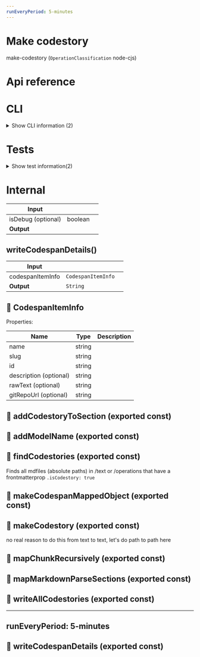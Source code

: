```yaml
---
runEveryPeriod: 5-minutes
---
```

# Make codestory

make-codestory (`OperationClassification` node-cjs)



# Api reference

# CLI

<details><summary>Show CLI information (2)</summary>
    
  # writeAllCodestoriesCli()

Arguments:none


| Input      |    |    |
| ---------- | -- | -- |
| - | | |
| **Output** |    |    |



## 📄 writeAllCodestoriesCli (unexported const)

Arguments:none
  </details>

# Tests

<details><summary>Show test information(2)</summary>
    
  # test()




| Input      |    |    |
| ---------- | -- | -- |
| - | | |
| **Output** |    |    |



## 📄 test (unexported const)

  </details>

# Internal

| Input      |    |    |
| ---------- | -- | -- |
| isDebug (optional) | boolean |  |
| **Output** |    |    |



## writeCodespanDetails()

| Input      |    |    |
| ---------- | -- | -- |
| codespanItemInfo | `CodespanItemInfo` |  |
| **Output** | `String`   |    |



## 🔹 CodespanItemInfo

Properties: 

 | Name | Type | Description |
|---|---|---|
| name  | string |  |
| slug  | string |  |
| id  | string |  |
| description (optional) | string |  |
| rawText (optional) | string |  |
| gitRepoUrl (optional) | string |  |



## 📄 addCodestoryToSection (exported const)

## 📄 addModelName (exported const)

## 📄 findCodestories (exported const)

Finds all mdfiles (absolute paths) in /text or /operations that have a frontmatterprop `.isCodestory: true`


## 📄 makeCodespanMappedObject (exported const)

## 📄 makeCodestory (exported const)

no real reason to do this from text to text, let's do path to path here


## 📄 mapChunkRecursively (exported const)

## 📄 mapMarkdownParseSections (exported const)

## 📄 writeAllCodestories (exported const)

---
runEveryPeriod: 5-minutes
---


## 📄 writeCodespanDetails (exported const)

  </details>

